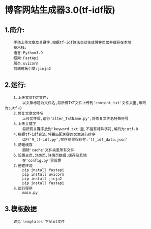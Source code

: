 # 博客网站生成器3.0(tf-idf版)

## 1.简介:
        手动上传文章及关键字,根据tf-idf算法自动生成博客页面并缓存在本地
        技术栈:
		语言:Python3.9
		框架:FastApi
		服务:uvicorn
		前端模板引擎:jinja2
## 2.运行:
        1.上传文章TXT文件:
            以文章标题为文件名,将所有TXT文件上传到'content_txt'文件夹里,编码为:utf-8
        2.修复文章文件名
            上传文件后,运行'alter_TxtName.py',将修复文件名特殊符号
        3.上传关键字
            将所有关键字放到'keyword.txt'里,不能有特殊字符,编码为:utf-8
        4.根据tf-idf算法,将最匹配关键的文章进行排序
            运行'9_tf-idf.py',排序结果保存在:'tf_idf_data.json'
        5.清理缓存
            删除'cache'文件夹里所有文件
        6.设置主页,分类页,详情页数据,缓存及其他
            在'config.py'里设置
        7.搭建环境
            pip install fastapi
            pip install uvicorn
            pip install jinja2
            pip install fastapi
        8.运行程序
            main.py

## 3.模板数据
        详见'templates'下html文件